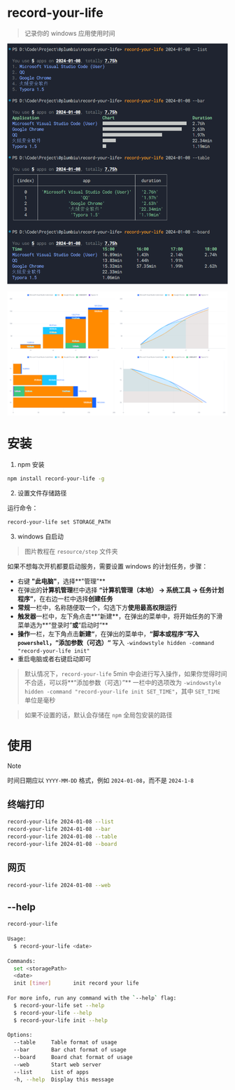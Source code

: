 # record-your-life

> 记录你的 windows 应用使用时间

![terminal](./resource/terminal.png)

![web](./resource/web.png)



# 安装

1. npm 安装

```bash
npm install record-your-life -g
```

2. 设置文件存储路径

运行命令：

```bash
record-your-life set STORAGE_PATH
```

3. windows 自启动

> 图片教程在 `resource/step` 文件夹

如果不想每次开机都要启动服务，需要设置 windows 的计划任务，步骤：

- 右键 **"此电脑"**，选择**"管理"**
- 在弹出的**计算机管理**栏中选择 **“计算机管理（本地） -> 系统工具 -> 任务计划程序”**，在右边一栏中选择**创建任务**
- **常规**一栏中，名称随便取一个，勾选下方**使用最高权限运行**
- **触发器**一栏中，左下角点击**“新建**，在弹出的菜单中，将开始任务的下滑菜单选为**“登录时”**或**“启动时“**
- **操作**一栏，左下角点击**新建“**，在弹出的菜单中，**“脚本或程序“**写入 `powershell`，**“添加参数（可选）“** 写入 `-windowstyle hidden -command "record-your-life init"`
- 重启电脑或者右键启动即可

>默认情况下，`record-your-life` 5min 中会进行写入操作，如果你觉得时间不合适，可以将**“添加参数（可选）”** 一栏中的选项改为 `-windowstyle hidden -command "record-your-life init SET_TIME"`，其中 `SET_TIME` 单位是毫秒



> 如果不设置的话，默认会存储在 `npm` 全局包安装的路径


# 使用

> [!NOTE]  
> 时间日期应以 `YYYY-MM-DD` 格式，例如 `2024-01-08`，而不是 `2024-1-8`

## 终端打印

```bash
record-your-life 2024-01-08 --list
record-your-life 2024-01-08 --bar
record-your-life 2024-01-08 --table
record-your-life 2024-01-08 --board
```

## 网页

```bash
record-your-life 2024-01-08 --web
```

## --help

```bash
record-your-life

Usage:
  $ record-your-life <date>

Commands:
  set <storagePath>
  <date>
  init [timer]       init record your life

For more info, run any command with the `--help` flag:
  $ record-your-life set --help
  $ record-your-life --help
  $ record-your-life init --help

Options:
  --table     Table format of usage
  --bar       Bar chat format of usage
  --board     Board chat format of usage
  --web       Start web server
  --list      List of apps
  -h, --help  Display this message
```